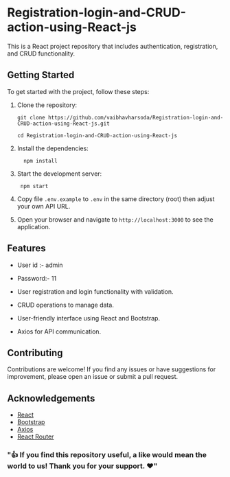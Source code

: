 # Registration-login-and-CRUD-action-using-React-js

This is a React project repository that includes authentication, registration, and CRUD functionality.

## Getting Started

To get started with the project, follow these steps:

1. Clone the repository:  

    ```
    git clone https://github.com/vaibhavharsoda/Registration-login-and-CRUD-action-using-React-js.git    
    ```  
    ```
    cd Registration-login-and-CRUD-action-using-React-js
    ```

2. Install the dependencies:  

    ```
      npm install
    ```

3. Start the development server:  
    ```
     npm start
    ```

4. Copy file `.env.example` to `.env` in the same directory (root) then adjust your own API URL.

5. Open your browser and navigate to `http://localhost:3000` to see the application.

## Features

- User id :- admin
- Password:- 11

- User registration and login functionality with validation.
- CRUD operations to manage data.
- User-friendly interface using React and Bootstrap.
- Axios for API communication.

## Contributing

Contributions are welcome! If you find any issues or have suggestions for improvement, please open an issue or submit a pull request.

## Acknowledgements

- [React](https://reactjs.org/)
- [Bootstrap](https://getbootstrap.com/)
- [Axios](https://axios-http.com/)
- [React Router](https://reactrouter.com/)

### "👍 If you find this repository useful, a like would mean the world to us! Thank you for your support. ❤️"
